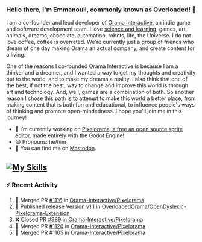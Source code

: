 ### Hello there, I'm Emmanouil, commonly known as Overloaded! 👋
I am a co-founder and lead developer of [Orama Interactive](https://www.oramainteractive.com/), an indie game and software development team. I love [science and learning](https://github.com/OverloadedOrama/KnowledgeBase), games, art, animals, dreams, chocolate, automation, robots, life, the Universe. I do not love coffee, coffee is overrated. We're currently just a group of friends who dream of one day making Orama an actual company, and create content for a living.

One of the reasons I co-founded Orama Interactive is because I am a thinker and a dreamer, and I wanted a way to get my thoughts and creativity out to the world, and to make my dreams a reality. I also think that one of the best, if not the best, way to change and improve this world is through art and technology. And, well, games are a combination of both. So another reason I chose this path is to attempt to make this world a better place, from making content that is both fun and educational, to influence people's ways of thinking and promote open-mindedness. I hope you'll join me in this journey!

- 🔭 I’m currently working on [Pixelorama, a free an open source sprite editor](https://github.com/Orama-Interactive/Pixelorama), made entirely with the Godot Engine!
- 😄 Pronouns: he/him
- 🐘 You can find me on <a rel="me" href="https://mastodon.social/@Overloaded">Mastodon</a>.

[![My Skills](https://skillicons.dev/icons?i=godot,py,cpp,cs,git,linux,html)](https://skillicons.dev)
---

### :zap: Recent Activity

<!--START_SECTION:activity-->
1. 🎉 Merged PR [#1116](https://github.com/Orama-Interactive/Pixelorama/pull/1116) in [Orama-Interactive/Pixelorama](https://github.com/Orama-Interactive/Pixelorama)
2. 🚀 Published release [Version v1.1](https://github.com/OverloadedOrama/OpenDyslexic-Pixelorama-Extension/releases/tag/v1.1) in [OverloadedOrama/OpenDyslexic-Pixelorama-Extension](https://github.com/OverloadedOrama/OpenDyslexic-Pixelorama-Extension)
3. ❌ Closed PR [#989](https://github.com/Orama-Interactive/Pixelorama/pull/989) in [Orama-Interactive/Pixelorama](https://github.com/Orama-Interactive/Pixelorama)
4. 🎉 Merged PR [#1120](https://github.com/Orama-Interactive/Pixelorama/pull/1120) in [Orama-Interactive/Pixelorama](https://github.com/Orama-Interactive/Pixelorama)
5. 🎉 Merged PR [#1105](https://github.com/Orama-Interactive/Pixelorama/pull/1105) in [Orama-Interactive/Pixelorama](https://github.com/Orama-Interactive/Pixelorama)
<!--END_SECTION:activity-->

<!--
**OverloadedOrama/OverloadedOrama** is a ✨ _special_ ✨ repository because its `README.md` (this file) appears on your GitHub profile.

Here are some ideas to get you started:

- 👯 I’m looking to collaborate on ...
- 🤔 I’m looking for help with ...
- 💬 Ask me about ...
- 📫 How to reach me: ...
- ⚡ Fun fact: ...
-->
